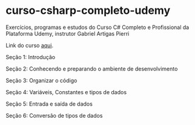 # curso-csharp-completo-udemy
Exercícios, programas e estudos do Curso C# Completo e Profissional da Plataforma Udemy, instrutor Gabriel Artigas Pierri

Link do curso [aqui](https://www.udemy.com/course/csharp-completo-e-profissional/).

Seção 1: Introdução  

Seção 2: Conhecendo e preparando o ambiente de desenvolvimento  

Seção 3: Organizar o código  

Seção 4: Variáveis, Constantes e tipos de dados  

Seção 5: Entrada e saída de dados  

Seção 6: Conversão de tipos de dados  

